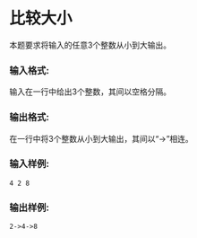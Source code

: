 # 比较大小
本题要求将输入的任意3个整数从小到大输出。

### 输入格式:
输入在一行中给出3个整数，其间以空格分隔。

### 输出格式:
在一行中将3个整数从小到大输出，其间以“->”相连。

### 输入样例:
```
4 2 8
```
### 输出样例:
```
2->4->8
```